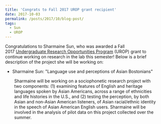 ```yaml
---
title: 'Congrats to Fall 2017 UROP grant recipient'
date: 2017-10-03
permalink: /posts/2017/10/blog-post/
tags:
  - Sun
  - UROP
---
```


Congratulations to Sharmaine Sun, who was awarded a Fall 2017 <a href="http://www.bu.edu/urop/" target="_blank">Undergraduate Research Opportunities Program</a> (UROP) grant to continue working on research in the lab this semester! Below is a brief description of the project she will be working on:
<ul>
 	<li>Sharmaine Sun: "Language use and perceptions of Asian Bostonians"</li>
</ul>
<p style="padding-left: 30px;">Sharmaine will be working on a sociophonetic research project with two components: (1) examining features of English and heritage languages spoken by Asian Americans, across a range of ethnicities and life histories in the U.S., and (2) testing the perception, by both Asian and non-Asian American listeners, of Asian racial/ethnic identity in the speech of Asian American English users. Sharmaine will be involved in the analysis of pilot data on this project collected over the summer.</p>
